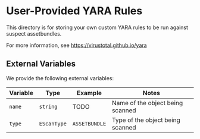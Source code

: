 ﻿# User-Provided YARA Rules

This directory is for storing your own custom YARA rules to be run against suspect assetbundles.

For more information, see https://virustotal.github.io/yara

## External Variables

We provide the following external variables:

| Variable | Type | Example | Notes |
|---|---|---|---|
| `name` | `string` | TODO | Name of the object being scanned |
| `type` | `EScanType` | `ASSETBUNDLE` | Type of the object being scanned |
